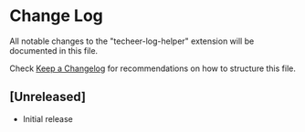 # Change Log

All notable changes to the "techeer-log-helper" extension will be documented in this file.

Check [Keep a Changelog](http://keepachangelog.com/) for recommendations on how to structure this file.

## [Unreleased]

- Initial release